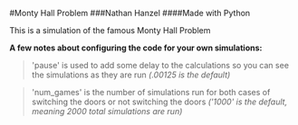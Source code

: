 #Monty Hall Problem
###Nathan Hanzel
####Made with Python

This is a simulation of the famous Monty Hall Problem

**A few notes about configuring the code for your own simulations:**

>'pause' is used to add some delay to the calculations so you can see the simulations as they are run *(.00125 is the default)*

>'num_games' is the number of simulations run for both cases of switching the doors or not switching the doors *('1000' is the default, meaning 2000 total simulations are run)*